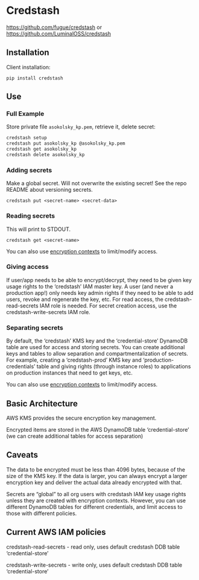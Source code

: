 # Credstash

https://github.com/fugue/credstash
or
https://github.com/LuminalOSS/credstash

## Installation

Client installation:

`pip install credstash`


## Use

### Full Example

Store private file `asokolsky_kp.pem`, retrieve it, delete secret:

```sh
credstash setup
credstash put asokolsky_kp @asokolsky_kp.pem
credstash get asokolsky_kp
credstash delete asokolsky_kp
```

### Adding secrets

Make a global secret.  Will not overwrite the existing secret!
See the repo README about versioning secrets.

`credstash put <secret-name> <secret-data>`

### Reading secrets

This will print to STDOUT.

`credstash get <secret-name>`

You can also use [encryption contexts](http://docs.aws.amazon.com/kms/latest/developerguide/encrypt-context.html)
to limit/modify access.

### Giving access

If user/app needs to be able to encrypt/decrypt, they need to be given key usage
rights to the ‘credstash’ IAM master key.  A user (and never a production app!)
only needs key admin rights if they need to be able to add users, revoke and
regenerate the key, etc.  For read access, the credstash-read-secrets IAM role
is needed.  For secret creation access, use the credstash-write-secrets IAM
role.

### Separating secrets

By default, the ‘credstash’ KMS key and the ‘credential-store’ DynamoDB table
are used for access and storing secrets.  You can create additional keys and
tables to allow separation and compartmentalization of secrets.  For example,
creating a ‘credstash-prod’ KMS key and ‘production-credentials’ table and
giving rights (through instance roles) to applications on production instances
that need to get keys, etc.

You can also use [encryption
contexts](http://docs.aws.amazon.com/kms/latest/developerguide/encrypt-context.html)
to limit/modify access.

## Basic Architecture

AWS KMS provides the secure encryption key management.

Encrypted items are stored in the AWS DynamoDB table ‘credential-store’ (we can
create additional tables for access separation)

## Caveats

The data to be encrypted must be less than 4096 bytes, because of the size of
the KMS key.  If the data is larger, you can always encrypt a larger encryption
key and deliver the actual data already encrypted with that.

Secrets are “global” to all org users with credstash IAM key usage rights unless
they are created with encryption contexts.  However, you can use different
DynamoDB tables for different credentials, and limit access to those with
different policies.

## Current AWS IAM policies

credstash-read-secrets - read only, uses default credstash DDB table
‘credential-store’

credstash-write-secrets - write only, uses default credstash DDB table
‘credential-store’
